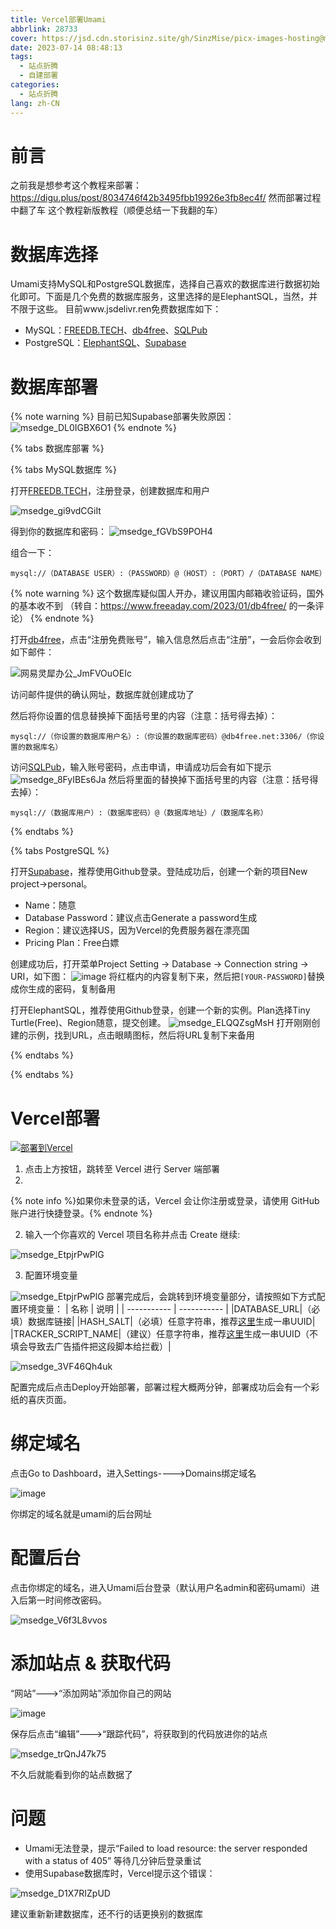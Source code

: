 ```yaml
---
title: Vercel部署Umami
abbrlink: 28733
cover: https://jsd.cdn.storisinz.site/gh/SinzMise/picx-images-hosting@master/20230714/umami-x-vercel.37hd3icfx5y0.webp
date: 2023-07-14 08:48:13
tags:
  - 站点折腾
  - 自建部署
categories: 
  - 站点折腾
lang: zh-CN
---
```

# 前言
之前我是想参考这个教程来部署：https://digu.plus/post/8034746f42b3495fbb19926e3fb8ec4f/
然而部署过程中翻了车
这个教程新版教程（顺便总结一下我翻的车）
# 数据库选择
Umami支持MySQL和PostgreSQL数据库，选择自己喜欢的数据库进行数据初始化即可。下面是几个免费的数据库服务，这里选择的是ElephantSQL，当然，并不限于这些。
目前www.jsdelivr.ren免费数据库如下：

- MySQL：[FREEDB.TECH](https://freedb.tech/)、[db4free](https://www.db4free.net/)、[SQLPub](https://sqlpub.com/)
- PostgreSQL：[ElephantSQL](https://www.elephantsql.com/)、[Supabase](https://supabase.com/)

# 数据库部署

{% note warning %}
目前已知Supabase部署失败原因：
![msedge_DL0IGBX6O1](https://jsd.cdn.storisinz.site/gh/SinzMise/picx-images-hosting@master/20230716/msedge_DL0IGBX6O1.2876ewjv3lz4.webp)
{% endnote %}

{% tabs 数据库部署 %}
<!-- tab MySQL -->
{% tabs MySQL数据库 %}
<!-- tab FREEDB.TECH -->
打开[FREEDB.TECH](https://freedb.tech/)，注册登录，创建数据库和用户

![msedge_gi9vdCGiIt](https://jsd.cdn.storisinz.site/gh/SinzMise/picx-images-hosting@master/20230714/msedge_gi9vdCGiIt.48n3g4pzzvw0.webp)

得到你的数据库和密码：
![msedge_fGVbS9POH4](https://jsd.cdn.storisinz.site/gh/SinzMise/picx-images-hosting@master/20230714/msedge_fGVbS9POH4.409i0oz7v9k0.webp)

组合一下：
```url
mysql://（DATABASE USER）:（PASSWORD）@（HOST）:（PORT）/（DATABASE NAME）
```

<!-- endtab -->
<!-- tab db4free（不推荐，官网访问较慢） -->

{% note warning %}
这个数据库疑似国人开办，建议用国内邮箱收验证码，国外的基本收不到
（转自：https://www.freeaday.com/2023/01/db4free/ 的一条评论）
{% endnote %}

打开[db4free](https://www.db4free.net/)，点击“注册免费账号”，输入信息然后点击“注册”，一会后你会收到如下邮件：

![网易灵犀办公_JmFVOuOEIc](https://jsd.cdn.storisinz.site/gh/SinzMise/picx-images-hosting@master/20230714/网易灵犀办公_JmFVOuOEIc.30smaneqwfa0.webp)

访问邮件提供的确认网址，数据库就创建成功了

然后将你设置的信息替换掉下面括号里的内容（注意：括号得去掉）：
```url
mysql://（你设置的数据库用户名）:（你设置的数据库密码）@db4free.net:3306/（你设置的数据库名）
```
<!-- endtab -->
<!-- tab SQLPub（推荐） -->
访问[SQLPub](https://sqlpub.com/)，输入账号密码，点击申请，申请成功后会有如下提示
![msedge_8FyIBEs6Ja](https://jsd.cdn.storisinz.site/gh/SinzMise/picx-images-hosting@master/20230714/msedge_8FyIBEs6Ja.14toupglasps.webp)
然后将里面的替换掉下面括号里的内容（注意：括号得去掉）：
```url
mysql://（数据库用户）:（数据库密码）@（数据库地址）/（数据库名称）
```
<!-- endtab -->
{% endtabs %}
<!-- endtab -->
<!-- tab PostgreSQL -->
{% tabs PostgreSQL %}
<!-- tab Supabase（推荐） -->

打开[Supabase](https://supabase.com/)，推荐使用Github登录。登陆成功后，创建一个新的项目New project->personal。

- Name：随意
- Database Password：建议点击Generate a password生成
- Region：建议选择US，因为Vercel的免费服务器在漂亮国
- Pricing Plan：Free白嫖

创建成功后，打开菜单Project Setting -> Database -> Connection string -> URI，如下图：
![image](https://jsd.cdn.storisinz.site/gh/SinzMise/picx-images-hosting@master/20230714/image.3jutc7fp3fc0.webp)
将红框内的内容复制下来，然后把`[YOUR-PASSWORD]`替换成你生成的密码，复制备用
<!-- endtab -->
<!-- tab ElephantSQL -->
打开ElephantSQL，推荐使用Github登录，创建一个新的实例。Plan选择Tiny Turtle(Free)、Region随意，提交创建。
![msedge_ELQQZsgMsH](https://jsd.cdn.storisinz.site/gh/SinzMise/picx-images-hosting@master/20230714/msedge_ELQQZsgMsH.68dwkz5in1w0.webp)
打开刚刚创建的示例，找到URL，点击眼睛图标，然后将URL复制下来备用
<!-- endtab -->
{% endtabs %}
<!-- endtab -->
{% endtabs %}
# Vercel部署

[![部署到Vercel](https://vercel.com/button)](https://vercel.com/new/clone?repository-url=https%3A%2F%2Fgithub.com%2Fmikecao%2Fumami&env=DATABASE_URL,HASH_SALT,TRACKER_SCRIPT_NAME&envDescription=These%20values%20are%20defined%20in%20the%20configure%20Umami%20step%20from%20Install&envLink=https%3A%2F%2Fumami.is%2Fdocs%2Finstall&project-name=umami&repo-name=umami)

1. 点击上方按钮，跳转至 Vercel 进行 Server 端部署
2. 
{% note info %}如果你未登录的话，Vercel 会让你注册或登录，请使用 GitHub 账户进行快捷登录。{% endnote %}

2. 输入一个你喜欢的 Vercel 项目名称并点击 Create 继续:

![msedge_EtpjrPwPlG](https://jsd.cdn.storisinz.site/gh/SinzMise/picx-images-hosting@master/20230714/msedge_EtpjrPwPlG.4zkys81bppo0.webp)

3. 配置环境变量

![msedge_EtpjrPwPlG](https://jsd.cdn.storisinz.site/gh/SinzMise/picx-images-hosting@master/20230714/msedge_EtpjrPwPlG.4zkys81bppo0.webp)
部署完成后，会跳转到环境变量部分，请按照如下方式配置环境变量：
| 名称      | 说明	 |
| ----------- | ----------- |
|DATABASE_URL|（必填）数据库链接|
|HASH_SALT|（必填）任意字符串，推荐[这里](https://uuid.bmcx.com/)生成一串UUID|
|TRACKER_SCRIPT_NAME|（建议）任意字符串，推荐[这里](https://uuid.bmcx.com/)生成一串UUID（不填会导致去广告插件把这段脚本给拦截）|

![msedge_3VF46Qh4uk](https://jsd.cdn.storisinz.site/gh/SinzMise/picx-images-hosting@master/20230714/msedge_3VF46Qh4uk.6ebntqavbmw.webp)

配置完成后点击Deploy开始部署，部署过程大概两分钟，部署成功后会有一个彩纸的喜庆页面。
# 绑定域名
点击Go to Dashboard，进入Settings---->Domains绑定域名

![image](https://jsd.cdn.storisinz.site/gh/SinzMise/picx-images-hosting@master/20230714/image.6kbvzv14uic.webp)

你绑定的域名就是umami的后台网址
# 配置后台
点击你绑定的域名，进入Umami后台登录（默认用户名admin和密码umami）进入后第一时间修改密码。

![msedge_V6f3L8vvos](https://jsd.cdn.storisinz.site/gh/SinzMise/picx-images-hosting@master/20230714/msedge_V6f3L8vvos.3pvc55z6eqw0.webp)

# 添加站点 & 获取代码
“网站”--->“添加网站”添加你自己的网站

![image](https://jsd.cdn.storisinz.site/gh/SinzMise/picx-images-hosting@master/20230714/image.x9jagr7mvxc.webp)

保存后点击“编辑”--->“跟踪代码”，将获取到的代码放进你的站点

![msedge_trQnJ47k75](https://jsd.cdn.storisinz.site/gh/SinzMise/picx-images-hosting@master/20230714/msedge_trQnJ47k75.20wh55o85wkg.webp)

不久后就能看到你的站点数据了

# 问题
- Umami无法登录，提示“Failed to load resource: the server responded with a status of 405”
等待几分钟后登录重试
- 使用Supabase数据库时，Vercel提示这个错误：

![msedge_D1X7RIZpUD](https://jsd.cdn.storisinz.site/gh/SinzMise/picx-images-hosting@master/20230714/msedge_D1X7RIZpUD.5wxtzukahdo0.webp)

建议重新新建数据库，还不行的话更换别的数据库